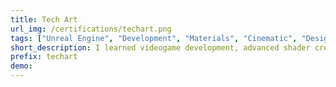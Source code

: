 ```yaml
---
title: Tech Art
url_img: /certifications/techart.png
tags: ["Unreal Engine", "Development", "Materials", "Cinematic", "Design"]
short_description: I learned videogame development, advanced shader creation, material design, and visual effects techniques.
prefix: techart
demo: 
---
```

